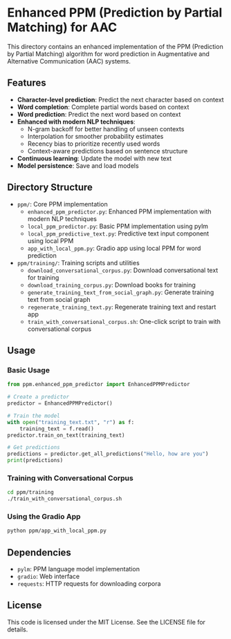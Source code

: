 # Enhanced PPM (Prediction by Partial Matching) for AAC

This directory contains an enhanced implementation of the PPM (Prediction by Partial Matching) algorithm for word prediction in Augmentative and Alternative Communication (AAC) systems.

## Features

- **Character-level prediction**: Predict the next character based on context
- **Word completion**: Complete partial words based on context
- **Word prediction**: Predict the next word based on context
- **Enhanced with modern NLP techniques**:
  - N-gram backoff for better handling of unseen contexts
  - Interpolation for smoother probability estimates
  - Recency bias to prioritize recently used words
  - Context-aware predictions based on sentence structure
- **Continuous learning**: Update the model with new text
- **Model persistence**: Save and load models

## Directory Structure

- `ppm/`: Core PPM implementation
  - `enhanced_ppm_predictor.py`: Enhanced PPM implementation with modern NLP techniques
  - `local_ppm_predictor.py`: Basic PPM implementation using pylm
  - `local_ppm_predictive_text.py`: Predictive text input component using local PPM
  - `app_with_local_ppm.py`: Gradio app using local PPM for word prediction
- `ppm/training/`: Training scripts and utilities
  - `download_conversational_corpus.py`: Download conversational text for training
  - `download_training_corpus.py`: Download books for training
  - `generate_training_text_from_social_graph.py`: Generate training text from social graph
  - `regenerate_training_text.py`: Regenerate training text and restart app
  - `train_with_conversational_corpus.sh`: One-click script to train with conversational corpus

## Usage

### Basic Usage

```python
from ppm.enhanced_ppm_predictor import EnhancedPPMPredictor

# Create a predictor
predictor = EnhancedPPMPredictor()

# Train the model
with open("training_text.txt", "r") as f:
    training_text = f.read()
predictor.train_on_text(training_text)

# Get predictions
predictions = predictor.get_all_predictions("Hello, how are you")
print(predictions)
```

### Training with Conversational Corpus

```bash
cd ppm/training
./train_with_conversational_corpus.sh
```

### Using the Gradio App

```bash
python ppm/app_with_local_ppm.py
```

## Dependencies

- `pylm`: PPM language model implementation
- `gradio`: Web interface
- `requests`: HTTP requests for downloading corpora

## License

This code is licensed under the MIT License. See the LICENSE file for details.
